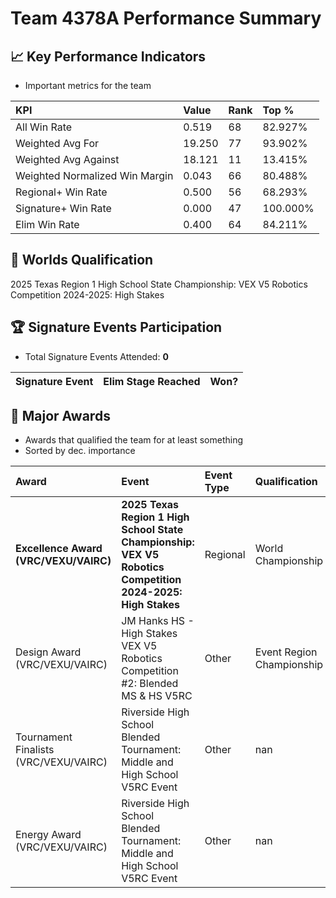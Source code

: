 # Team 4378A Performance Summary

## 📈 Key Performance Indicators
- Important metrics for the team

| KPI | Value | Rank | Top % |
|:---|:-----|:----|:-----|
| All Win Rate | 0.519 | 68 | 82.927% |
| Weighted Avg For | 19.250 | 77 | 93.902% |
| Weighted Avg Against | 18.121 | 11 | 13.415% |
| Weighted Normalized Win Margin | 0.043 | 66 | 80.488% |
| Regional+ Win Rate | 0.500 | 56 | 68.293% |
| Signature+ Win Rate | 0.000 | 47 | 100.000% |
| Elim Win Rate | 0.400 | 64 | 84.211% |


## 🎯 Worlds Qualification
2025 Texas Region 1 High School State Championship: VEX V5 Robotics Competition 2024-2025: High Stakes

## 🏆 Signature Events Participation
- Total Signature Events Attended: **0**

| Signature Event | Elim Stage Reached | Won? |
|:----------------|:-------------------|:----|


## 🥇 Major Awards
- Awards that qualified the team for at least something
- Sorted by dec. importance

| Award | Event | Event Type | Qualification |
|:------|:------|:-----------|:--------------|
| **Excellence Award (VRC/VEXU/VAIRC)** | **2025 Texas Region 1 High School State Championship: VEX V5 Robotics Competition 2024-2025: High Stakes** | Regional | World Championship |
| Design Award (VRC/VEXU/VAIRC) | JM Hanks HS - High Stakes VEX V5 Robotics Competition #2: Blended MS & HS V5RC | Other | Event Region Championship |
| Tournament Finalists (VRC/VEXU/VAIRC) | Riverside High School Blended Tournament: Middle and High School V5RC Event | Other | nan |
| Energy Award (VRC/VEXU/VAIRC) | Riverside High School Blended Tournament: Middle and High School V5RC Event | Other | nan |

